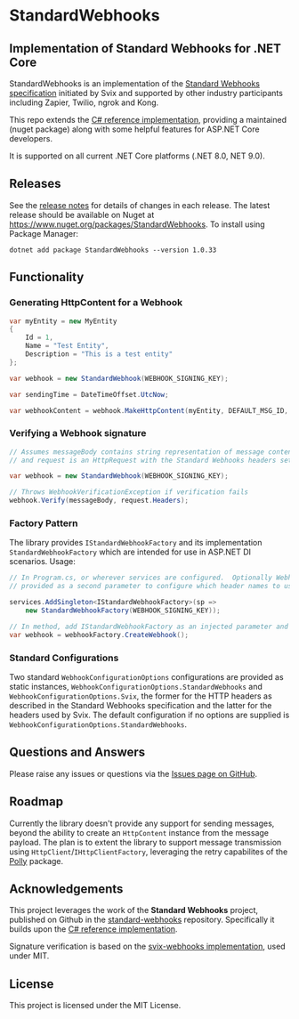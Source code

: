 # StandardWebhooks

## Implementation of Standard Webhooks for .NET Core

StandardWebhooks is an implementation of the [Standard Webhooks specification](https://github.com/standard-webhooks/standard-webhooks/blob/main/spec/standard-webhooks.md)
initiated by Svix and supported by other industry participants including Zapier, Twilio, ngrok and Kong.

This repo extends the [C# reference implementation](https://github.com/standard-webhooks/standard-webhooks/tree/main/libraries/csharp),
providing a maintained (nuget package) along with some helpful features for ASP.NET Core developers.

It is supported on all current .NET Core platforms (.NET 8.0, NET 9.0).

## Releases

See the [release notes](doc/releases.md) for details of changes in each release.  The latest release should be available on Nuget at https://www.nuget.org/packages/StandardWebhooks.  To install using Package Manager:

```
dotnet add package StandardWebhooks --version 1.0.33
```

## Functionality

### Generating HttpContent for a Webhook
```csharp
var myEntity = new MyEntity
{
    Id = 1,
    Name = "Test Entity",
    Description = "This is a test entity"
};

var webhook = new StandardWebhook(WEBHOOK_SIGNING_KEY);

var sendingTime = DateTimeOffset.UtcNow;

var webhookContent = webhook.MakeHttpContent(myEntity, DEFAULT_MSG_ID, sendingTime);
```

### Verifying a Webhook signature
```csharp
// Assumes messageBody contains string representation of message content
// and request is an HttpRequest with the Standard Webhooks headers set

var webhook = new StandardWebhook(WEBHOOK_SIGNING_KEY);

// Throws WebhookVerificationException if verification fails
webhook.Verify(messageBody, request.Headers);
```

### Factory Pattern
The library provides `IStandardWebhookFactory` and its implementation `StandardWebhookFactory`
which are intended for use in ASP.NET DI scenarios.  Usage:
```csharp
// In Program.cs, or wherever services are configured.  Optionally WebhookConfigurationOptions can be
// provided as a second parameter to configure which header names to use.

services.AddSingleton<IStandardWebhookFactory>(sp =>
    new StandardWebhookFactory(WEBHOOK_SIGNING_KEY));

// In method, add IStandardWebhookFactory as an injected parameter and then:
var webhook = webhookFactory.CreateWebhook();
```

### Standard Configurations
Two standard `WebhookConfigurationOptions` configurations are provided as static instances, `WebhookConfigurationOptions.StandardWebhooks` and
`WebhookConfigurationOptions.Svix`, the former for the HTTP headers as described in the Standard Webhooks specification and
the latter for the headers used by Svix. The default configuration if no options are supplied is `WebhookConfigurationOptions.StandardWebhooks`.

## Questions and Answers
Please raise any issues or questions via the [Issues page on GitHub](https://github.com/codefactors/StandardWebhooks/issues).

## Roadmap
Currently the library doesn't provide any support for sending messages, beyond the ability to create an `HttpContent` instance
from the message payload. The plan is to extent the library to support message transmission using `HttpClient`/`IHttpClientFactory`,
leveraging the retry capabilites of the [Polly](https://github.com/App-vNext/Polly) package.

## Acknowledgements

This project leverages the work of the **Standard Webhooks** project, published on Github in the [standard-webhooks](https://github.com/standard-webhooks/standard-webhooks) repository.
Specifically it builds upon the [C# reference implementation](https://github.com/standard-webhooks/standard-webhooks/tree/main/libraries/csharp).

Signature verification is based on the [svix-webhooks implementation](https://github.com/svix/svix-webhooks), used under MIT.

## License
This project is licensed under the MIT License.
